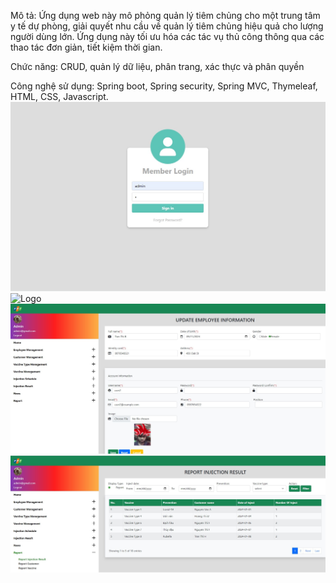 
Mô tả: Ứng dụng web này mô phỏng quản lý tiêm chủng cho một trung tâm y tế dự phòng, giải quyết nhu cầu về quản lý tiêm chủng hiệu quả cho lượng người dùng lớn. Ứng dụng này tối ưu hóa các tác vụ thủ công thông qua các thao tác đơn giản, tiết kiệm thời gian. 

Chức năng: CRUD, quản lý dữ liệu, phân trang, xác thực và phân quyền

Công nghệ sử dụng: Spring boot, Spring security, Spring MVC, Thymeleaf, HTML, CSS, Javascript. 
![Logo](assets/login.jpg)
![Logo](employeeManagement.jpg)
![Logo](assets/editEmployee.jpg)
![Logo](assets/report.jpg)
